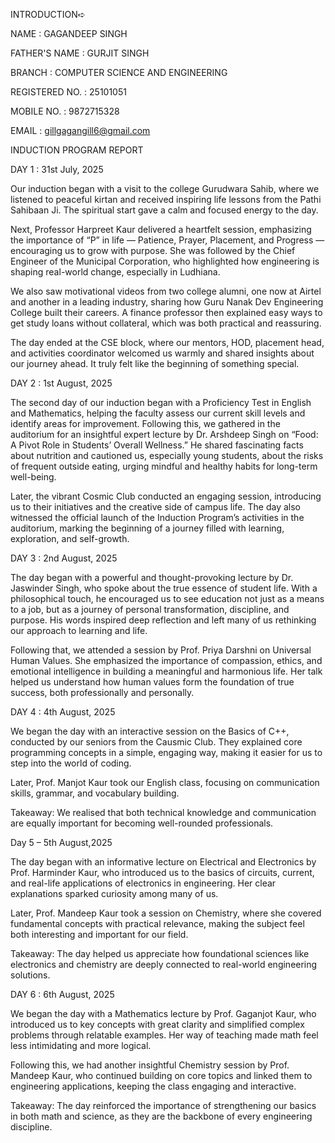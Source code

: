 INTRODUCTION➪

NAME : 
GAGANDEEP SINGH

FATHER'S NAME : 
GURJIT SINGH

BRANCH : 
COMPUTER SCIENCE AND ENGINEERING 

REGISTERED NO. : 
25101051

MOBILE NO. : 
9872715328

EMAIL :
gillgagangill6@gmail.com



  INDUCTION PROGRAM    REPORT 

 DAY 1 : 31st July, 2025 

   Our induction began with a visit to the college Gurudwara Sahib, where we listened to peaceful kirtan and received inspiring life lessons from the Pathi Sahibaan Ji. The spiritual start gave a calm and focused energy to the day.

Next, Professor Harpreet Kaur delivered a heartfelt session, emphasizing the importance of “P” in life — Patience, Prayer, Placement, and Progress — encouraging us to grow with purpose. She was followed by the Chief Engineer of the Municipal Corporation, who highlighted how engineering is shaping real-world change, especially in Ludhiana.

We also saw motivational videos from two college alumni, one now at Airtel and another in a leading industry, sharing how Guru Nanak Dev Engineering College built their careers. A finance professor then explained easy ways to get study loans without collateral, which was both practical and reassuring.

The day ended at the CSE block, where our mentors, HOD, placement head, and activities coordinator welcomed us warmly and shared insights about our journey ahead. It truly felt like the beginning of something special.

DAY 2 : 1st August, 2025

The second day of our induction began with a Proficiency Test in English and Mathematics, helping the faculty assess our current skill levels and identify areas for improvement. Following this, we gathered in the auditorium for an insightful expert lecture by Dr. Arshdeep Singh on “Food: A Pivot Role in Students’ Overall Wellness.” He shared fascinating facts about nutrition and cautioned us, especially young students, about the risks of frequent outside eating, urging mindful and healthy habits for long-term well-being.

Later, the vibrant Cosmic Club conducted an engaging session, introducing us to their initiatives and the creative side of campus life. The day also witnessed the official launch of the Induction Program’s activities in the auditorium, marking the beginning of a journey filled with learning, exploration, and self-growth.

DAY 3 : 2nd August, 2025

The day began with a powerful and thought-provoking lecture by Dr. Jaswinder Singh, who spoke about the true essence of student life. With a philosophical touch, he encouraged us to see education not just as a means to a job, but as a journey of personal transformation, discipline, and purpose. His words inspired deep reflection and left many of us rethinking our approach to learning and life.

Following that, we attended a session by Prof. Priya Darshni on Universal Human Values. She emphasized the importance of compassion, ethics, and emotional intelligence in building a meaningful and harmonious life. Her talk helped us understand how human values form the foundation of true success, both professionally and personally.

DAY 4 : 4th August, 2025

We began the day with an interactive session on the Basics of C++, conducted by our seniors from the Causmic Club. They explained core programming concepts in a simple, engaging way, making it easier for us to step into the world of coding.

Later, Prof. Manjot Kaur took our English class, focusing on communication skills, grammar, and vocabulary building. 

Takeaway: We realised that both technical knowledge and communication are equally important for becoming well-rounded professionals.

Day 5 – 5th August,2025

The day began with an informative lecture on Electrical and Electronics by Prof. Harminder Kaur, who introduced us to the basics of circuits, current, and real-life applications of electronics in engineering. Her clear explanations sparked curiosity among many of us.

Later, Prof. Mandeep Kaur took a session on Chemistry, where she covered fundamental concepts with practical relevance, making the subject feel both interesting and important for our field.

Takeaway: The day helped us appreciate how foundational sciences like electronics and chemistry are deeply connected to real-world engineering solutions.

DAY 6 : 6th August, 2025

We began the day with a Mathematics lecture by Prof. Gaganjot Kaur, who introduced us to key concepts with great clarity and simplified complex problems through relatable examples. Her way of teaching made math feel less intimidating and more logical.

Following this, we had another insightful Chemistry session by Prof. Mandeep Kaur, who continued building on core topics and linked them to engineering applications, keeping the class engaging and interactive.

Takeaway: The day reinforced the importance of strengthening our basics in both math and science, as they are the backbone of every engineering discipline.




